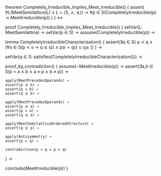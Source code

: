 theorem Completely_Irreducible_Implies_Meet_Irreducible() {
  assert(
    ∀L(MeetSemilattice(L) ∧ L = ⟨S, ∧, ⪯⟩) →
    ∀p ∈ S(CompletelyIrreducible(p) → MeetIrreducible(p))
  )
} ↔

proof Completely_Irreducible_Implies_Meet_Irreducible() {
  setVar(L: MeetSemilattice) →
  setVar(p ∈ S) →
  assume(CompletelyIrreducible(p)) →
  
  lemma CompletelyIrreducibleCharacterization() {
    assert(∃q ∈ S(
      p ≺ q ∧
      (∀s ∈ S(p ≺ s → q ⪯ s)) ∧
      p⪰ = {p} ∪ q⪰
    ))
  } →
  
  setVar(q ∈ S: satisfies(CompletelyIrreducibleCharacterization())) →
  
  proof_by_contradiction() {
    assume(¬MeetIrreducible(p)) →
    assert(∃a,b ∈ S(p = a ∧ b ∧ a ≠ p ∧ b ≠ p)) →
    
    apply(MeetPrecedesOperands) →
    assert(p ⪯ b) →
    assert(p ≺ b) →
    assert(q ⪯ b) →
    
    apply(MeetPrecedesOperands) →
    assert(p ⪯ a) →
    assert(p ≺ a) →
    assert(q ⪯ a) →
    
    apply(MeetSemilatticeOrderedStructure) →
    assert(q ⪯ p) →
    
    apply(Antisymmetry) →
    assert(p = q) →
    
    contradiction(p ≺ q ∧ p = q)
  } →
  
  conclude(MeetIrreducible(p))
}